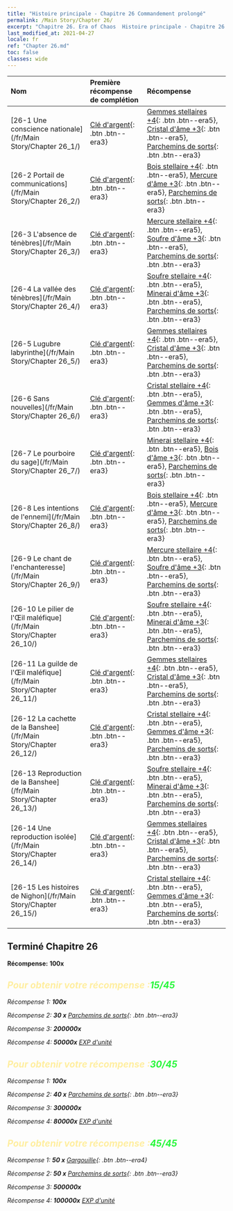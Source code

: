 ```yaml
---
title: "Histoire principale - Chapitre 26 Commandement prolongé"
permalink: /Main Story/Chapter 26/
excerpt: "Chapitre 26. Era of Chaos  Histoire principale - Chapitre 26. Commandement prolongé"
last_modified_at: 2021-04-27
locale: fr
ref: "Chapter 26.md"
toc: false
classes: wide
---
```


  | Nom |  Première récompense de complétion | Récompense |
  |:------------|:------------|:------------| 
  | [26-1 Une conscience nationale](/fr/Main Story/Chapter 26_1/) | [Clé d'argent](/ItemsFR/con_693/){: .btn .btn--era3} | [Gemmes stellaires +4](/ItemsFR/mat_93/){: .btn .btn--era5}, [Cristal d'âme +3](/ItemsFR/mat_87/){: .btn .btn--era5}, [Parchemins de sorts](/ItemsFR/con_694/){: .btn .btn--era3} |
  | [26-2 Portail de communications](/fr/Main Story/Chapter 26_2/) | [Clé d'argent](/ItemsFR/con_693/){: .btn .btn--era3} | [Bois stellaire +4](/ItemsFR/mat_90/){: .btn .btn--era5}, [Mercure d'âme +3](/ItemsFR/mat_84/){: .btn .btn--era5}, [Parchemins de sorts](/ItemsFR/con_694/){: .btn .btn--era3} |
  | [26-3 L'absence de ténèbres](/fr/Main Story/Chapter 26_3/) | [Clé d'argent](/ItemsFR/con_693/){: .btn .btn--era3} | [Mercure stellaire +4](/ItemsFR/mat_91/){: .btn .btn--era5}, [Soufre d'âme +3](/ItemsFR/mat_85/){: .btn .btn--era5}, [Parchemins de sorts](/ItemsFR/con_694/){: .btn .btn--era3} |
  | [26-4 La vallée des ténèbres](/fr/Main Story/Chapter 26_4/) | [Clé d'argent](/ItemsFR/con_693/){: .btn .btn--era3} | [Soufre stellaire +4](/ItemsFR/mat_92/){: .btn .btn--era5}, [Minerai d'âme +3](/ItemsFR/mat_82/){: .btn .btn--era5}, [Parchemins de sorts](/ItemsFR/con_694/){: .btn .btn--era3} |
  | [26-5 Lugubre labyrinthe](/fr/Main Story/Chapter 26_5/) | [Clé d'argent](/ItemsFR/con_693/){: .btn .btn--era3} | [Gemmes stellaires +4](/ItemsFR/mat_93/){: .btn .btn--era5}, [Cristal d'âme +3](/ItemsFR/mat_87/){: .btn .btn--era5}, [Parchemins de sorts](/ItemsFR/con_694/){: .btn .btn--era3} |
  | [26-6 Sans nouvelles](/fr/Main Story/Chapter 26_6/) | [Clé d'argent](/ItemsFR/con_693/){: .btn .btn--era3} | [Cristal stellaire +4](/ItemsFR/mat_94/){: .btn .btn--era5}, [Gemmes d'âme +3](/ItemsFR/mat_86/){: .btn .btn--era5}, [Parchemins de sorts](/ItemsFR/con_694/){: .btn .btn--era3} |
  | [26-7 Le pourboire du sage](/fr/Main Story/Chapter 26_7/) | [Clé d'argent](/ItemsFR/con_693/){: .btn .btn--era3} | [Minerai stellaire +4](/ItemsFR/mat_89/){: .btn .btn--era5}, [Bois d'âme +3](/ItemsFR/mat_83/){: .btn .btn--era5}, [Parchemins de sorts](/ItemsFR/con_694/){: .btn .btn--era3} |
  | [26-8 Les intentions de l'ennemi](/fr/Main Story/Chapter 26_8/) | [Clé d'argent](/ItemsFR/con_693/){: .btn .btn--era3} | [Bois stellaire +4](/ItemsFR/mat_90/){: .btn .btn--era5}, [Mercure d'âme +3](/ItemsFR/mat_84/){: .btn .btn--era5}, [Parchemins de sorts](/ItemsFR/con_694/){: .btn .btn--era3} |
  | [26-9 Le chant de l'enchanteresse](/fr/Main Story/Chapter 26_9/) | [Clé d'argent](/ItemsFR/con_693/){: .btn .btn--era3} | [Mercure stellaire +4](/ItemsFR/mat_91/){: .btn .btn--era5}, [Soufre d'âme +3](/ItemsFR/mat_85/){: .btn .btn--era5}, [Parchemins de sorts](/ItemsFR/con_694/){: .btn .btn--era3} |
  | [26-10 Le pilier de l'Œil maléfique](/fr/Main Story/Chapter 26_10/) | [Clé d'argent](/ItemsFR/con_693/){: .btn .btn--era3} | [Soufre stellaire +4](/ItemsFR/mat_92/){: .btn .btn--era5}, [Minerai d'âme +3](/ItemsFR/mat_82/){: .btn .btn--era5}, [Parchemins de sorts](/ItemsFR/con_694/){: .btn .btn--era3} |
  | [26-11 La guilde de l'Œil maléfique](/fr/Main Story/Chapter 26_11/) | [Clé d'argent](/ItemsFR/con_693/){: .btn .btn--era3} | [Gemmes stellaires +4](/ItemsFR/mat_93/){: .btn .btn--era5}, [Cristal d'âme +3](/ItemsFR/mat_87/){: .btn .btn--era5}, [Parchemins de sorts](/ItemsFR/con_694/){: .btn .btn--era3} |
  | [26-12 La cachette de la Banshee](/fr/Main Story/Chapter 26_12/) | [Clé d'argent](/ItemsFR/con_693/){: .btn .btn--era3} | [Cristal stellaire +4](/ItemsFR/mat_94/){: .btn .btn--era5}, [Gemmes d'âme +3](/ItemsFR/mat_86/){: .btn .btn--era5}, [Parchemins de sorts](/ItemsFR/con_694/){: .btn .btn--era3} |
  | [26-13 Reproduction de la Banshee](/fr/Main Story/Chapter 26_13/) | [Clé d'argent](/ItemsFR/con_693/){: .btn .btn--era3} | [Soufre stellaire +4](/ItemsFR/mat_92/){: .btn .btn--era5}, [Minerai d'âme +3](/ItemsFR/mat_82/){: .btn .btn--era5}, [Parchemins de sorts](/ItemsFR/con_694/){: .btn .btn--era3} |
  | [26-14 Une reproduction isolée](/fr/Main Story/Chapter 26_14/) | [Clé d'argent](/ItemsFR/con_693/){: .btn .btn--era3} | [Gemmes stellaires +4](/ItemsFR/mat_93/){: .btn .btn--era5}, [Cristal d'âme +3](/ItemsFR/mat_87/){: .btn .btn--era5}, [Parchemins de sorts](/ItemsFR/con_694/){: .btn .btn--era3} |
  | [26-15 Les histoires de Nighon](/fr/Main Story/Chapter 26_15/) | [Clé d'argent](/ItemsFR/con_693/){: .btn .btn--era3} | [Cristal stellaire +4](/ItemsFR/mat_94/){: .btn .btn--era5}, [Gemmes d'âme +3](/ItemsFR/mat_86/){: .btn .btn--era5}, [Parchemins de sorts](/ItemsFR/con_694/){: .btn .btn--era3} |


## Terminé Chapitre 26

 **Récompense:**  **100x** <i class="fas fa-gem"/>



## <span style="color: #ffeea0">Pour obtenir votre récompense :</span><span style="color: #27f73a">15/45</span>

 Récompense 1:  **100x** <i class="fas fa-gem"/>

 Récompense 2: **30 x** [Parchemins de sorts](/ItemsFR/con_694/){: .btn .btn--era3}

 Récompense 3:  **200000x** <i class="fas fa-coins"/>

 Récompense 4:  **50000x** [EXP d'unité](/ItemsFR/con_902/)



## <span style="color: #ffeea0">Pour obtenir votre récompense :</span><span style="color: #27f73a">30/45</span>

 Récompense 1:  **100x** <i class="fas fa-gem"/>

 Récompense 2: **40 x** [Parchemins de sorts](/ItemsFR/con_694/){: .btn .btn--era3}

 Récompense 3:  **300000x** <i class="fas fa-coins"/>

 Récompense 4:  **80000x** [EXP d'unité](/ItemsFR/con_902/)



## <span style="color: #ffeea0">Pour obtenir votre récompense :</span><span style="color: #27f73a">45/45</span>

 Récompense 1: **50 x** [Gargouille](/ItemsFR/unt_236/){: .btn .btn--era4}

 Récompense 2: **50 x** [Parchemins de sorts](/ItemsFR/con_694/){: .btn .btn--era3}

 Récompense 3:  **500000x** <i class="fas fa-coins"/>

 Récompense 4:  **100000x** [EXP d'unité](/ItemsFR/con_902/)

